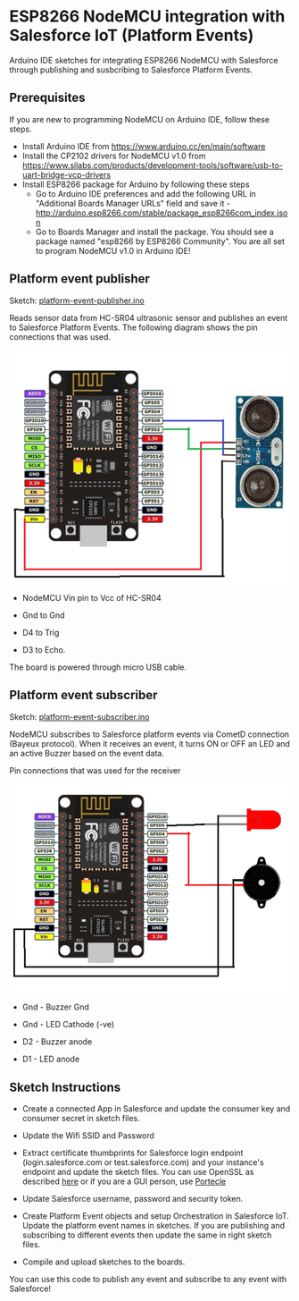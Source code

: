 # ESP8266 NodeMCU integration with Salesforce IoT (Platform Events) #
Arduino IDE sketches for integrating ESP8266 NodeMCU with Salesforce through publishing and susbcribing to Salesforce Platform Events. 

## Prerequisites ##
If you are new to programming NodeMCU on Arduino IDE, follow these steps.

* Install Arduino IDE from https://www.arduino.cc/en/main/software
* Install the CP2102 drivers for NodeMCU v1.0 from https://www.silabs.com/products/development-tools/software/usb-to-uart-bridge-vcp-drivers
* Install ESP8266 package for Arduino by following these steps
  * Go to Arduino IDE preferences and add the following URL in "Additional Boards Manager URLs" field and save it - http://arduino.esp8266.com/stable/package_esp8266com_index.json
  * Go to Boards Manager and install the package. You should see a package named "esp8266 by ESP8266 Community". You are all set to program NodeMCU v1.0 in Arduino IDE!

## Platform event publisher ##
Sketch: [platform-event-publisher.ino](/platform-event-publisher/platform-event-publisher.ino)

Reads sensor data from HC-SR04 ultrasonic sensor and publishes an event to Salesforce Platform Events. The following diagram shows the pin connections that was used.

![alt text](/platform-event-publisher/esp8266-hcsr04-diagram.png?raw=true)

* NodeMCU Vin pin to Vcc of HC-SR04

* Gnd to Gnd

* D4 to Trig

* D3 to Echo.

The board is powered through micro USB cable.

## Platform event subscriber ##
Sketch: [platform-event-subscriber.ino](/platform-event-subscriber/platform-event-subscriber.ino)

NodeMCU subscribes to Salesforce platform events via CometD connection (Bayeux protocol). When it receives an event, it turns ON or OFF an LED and an active Buzzer based on the event data.

Pin connections that was used for the receiver

![alt text](/platform-event-subscriber/esp8266-LED-buzzer-diagram.png?raw=true)

* Gnd - Buzzer Gnd

* Gnd - LED Cathode (-ve)

* D2 - Buzzer anode

* D1 - LED anode

## Sketch Instructions ##
* Create a connected App in Salesforce and update the consumer key and consumer secret in sketch files.

* Update the Wifi SSID and Password

* Extract certificate thumbprints for Salesforce login endpoint (login.salesforce.com or test.salesforce.com) and your instance's  endpoint and update the sketch files. You can use OpenSSL as described [here](https://knowledge.digicert.com/solution/SO28771.html) or if you are a GUI person, use [Portecle](http://portecle.sourceforge.net/) 

* Update Salesforce username, password and security token.

* Create Platform Event objects and setup Orchestration in Salesforce IoT. Update the platform event names in sketches. If you are publishing and subscribing to different events then update the same in right sketch files. 

* Compile and upload sketches to the boards.

You can use this code to publish any event and subscribe to any event with Salesforce!
